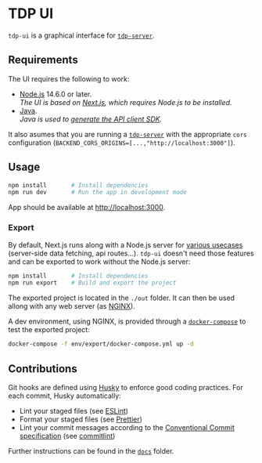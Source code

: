 # TDP UI

`tdp-ui` is a graphical interface for [`tdp-server`](https://github.com/TOSIT-IO/tdp-server).

## Requirements

The UI requires the following to work:

- [Node.js](https://nodejs.org/en/) 14.6.0 or later.  
  _The UI is based on [Next.js](https://nextjs.org/), which requires Node.js to be installed._
- [Java](https://www.java.com/).  
  _Java is used to [generate the API client SDK](docs/openapi-client.md)._

It also asumes that you are running a [`tdp-server`](https://github.com/TOSIT-IO/tdp-server) with the appropriate `cors` configuration (`BACKEND_CORS_ORIGINS=[...,"http://localhost:3000"]`).

## Usage

```bash
npm install       # Install dependencies
npm run dev       # Run the app in development mode
```

App should be available at [http://localhost:3000](http://localhost:3000).

### Export

By default, Next.js runs along with a Node.js server for [various usecases](https://nextjs.org/docs/advanced-features/static-html-export#unsupported-features) (server-side data fetching, api routes...). `tdp-ui` doesn't need those features and can be exported to work without the Node.js server:

```bash
npm install       # Install dependencies
npm run export    # Build and export the project
```

The exported project is located in the `./out` folder. It can then be used allong with any web server (as [NGINX](https://www.nginx.com/)).

A dev environment, using NGINX, is provided through a [`docker-compose`](env/export/docker-compose.yml) to test the exported project:

```bash
docker-compose -f env/export/docker-compose.yml up -d
```

## Contributions

Git hooks are defined using [Husky](https://typicode.github.io/husky/#/) to enforce good coding practices. For each commit, Husky automatically:

- Lint your staged files (see [ESLint](https://eslint.org/))
- Format your staged files (see [Prettier](https://prettier.io/))
- Lint your commit messages according to the [Conventional Commit specification](https://www.conventionalcommits.org/en/v1.0.0/) (see [commitlint](https://github.com/conventional-changelog/commitlint))

Further instructions can be found in the [`docs`](docs/) folder.
